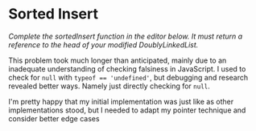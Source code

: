 # Sorted Insert 

*Complete the sortedInsert function in the editor below. It must return a reference to the head of your modified DoublyLinkedList.*

This problem took much longer than anticipated, mainly due to an inadequate understanding of checking falsiness in JavaScript. I used to check for `null` with `typeof == 'undefined'`, but debugging and research revealed better ways. Namely just directly checking for `null`. 

I'm pretty happy that my initial implementation was just like as other implementations stood, but I needed to adapt my pointer technique and consider better edge cases